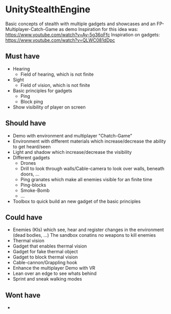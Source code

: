 # UnityStealthEngine
Basic concepts of stealth with multiple gadgets and showcases and an FP-Multiplayer-Catch-Game as demo
Inspiration for this idea was: https://www.youtube.com/watch?v=Ay-5g36oFfc
Inspiration on gadgets: https://www.youtube.com/watch?v=QLWC081dDpc

## Must have
- Hearing
  - Field of hearing, which is not finite
- Sight
  - Field of vision, which is not finite
- Basic principles for gadgets
  - Ping
  - Block ping
- Show visibility of player on screen

## Should have
- Demo with environment and multiplayer "Chatch-Game"
- Environment with different materials which increase/decrease the ability to get heard/seen
- Light and shadow which increase/decrease the visibility
- Different gadgets
  - Drones
  - Drill to look through walls/Cable-camera to look over walls, beneath doors, ...
  - Ping granates which make all enemies visible for an finite time
  - Ping-blocks
  - Smoke-Bomb
  - ...
- Toolbox to quick build an new gadget of the basic principles

## Could have
- Enemies (KIs) which see, hear and register changes in the environment (dead bodies, ...)
The sandbox conatins no weapons to kill enemies
- Thermal vision
- Gadget that enables thermal vision
- Gadget for fake thermal object
- Gadget to block thermal vision
- Cable-cannon/Grappling hook
- Enhance the multiplayer Demo with VR
- Lean over an edge to see whats behind
- Sprint and sneak walking modes

## Wont have
-
